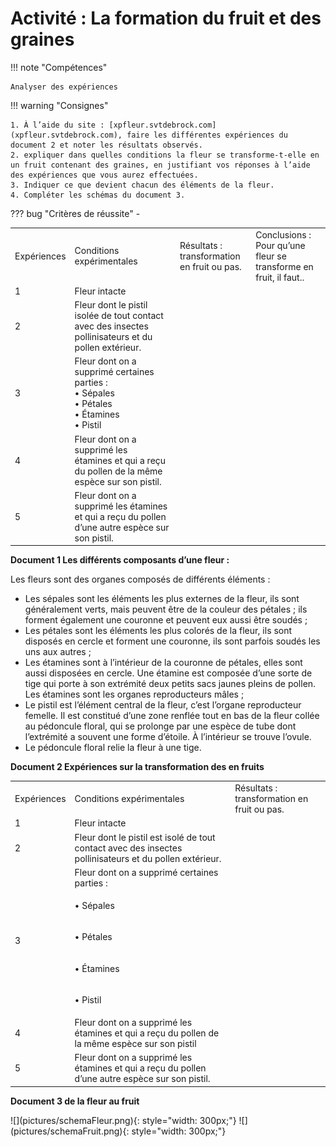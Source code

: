 # Activité : La formation du fruit et des graines

!!! note "Compétences"

    Analyser des expériences 

!!! warning "Consignes"

    1. À l’aide du site : [xpfleur.svtdebrock.com](xpfleur.svtdebrock.com), faire les différentes expériences du document 2 et noter les résultats observés.
    2. expliquer dans quelles conditions la fleur se transforme-t-elle en un fruit contenant des graines, en justifiant vos réponses à l’aide des expériences que vous aurez effectuées.
    3. Indiquer ce que devient chacun des éléments de la fleur.
    4. Compléter les schémas du document 3. 


??? bug "Critères de réussite"
    - <table>
    <tbody>
    <tr class="odd">
    <td>Expériences</td>
    <td>Conditions expérimentales</td>
    <td>Résultats :<span
    id="anchor-110"></span><br />
    transformation en fruit ou pas.</td>
    <td>Conclusions :<span
    id="anchor-112"></span><br />
    Pour qu’une fleur se transforme en fruit, il faut..</td>
    </tr>
    <tr class="even">
    <td>1</td>
    <td>Fleur intacte</td>
    <td></td>
    <td></td>
    </tr>
    <tr class="odd">
    <td>2</td>
    <td>Fleur dont le pistil isolée de tout
    contact avec des insectes pollinisateurs et du pollen extérieur.</td>
    <td></td>
    <td></td>
    </tr>
    <tr class="even">
    <td>3</td>
    <td>Fleur dont on a supprimé certaines
    parties :<span
    id="anchor-116"></span><br />
    • Sépales<br />
    • Pétales<br />
    • Étamines<br />
    • Pistil</td>
    <td></td>
    <td></td>
    </tr>
    <tr class="odd">
    <td>4</td>
    <td>Fleur dont on a supprimé les<br />
    étamines et qui a reçu du pollen de la même espèce sur son pistil.</td>
    <td></td>
    <td></td>
    </tr>
    <tr class="even">
    <td>5</td>
    <td>Fleur dont on a supprimé les étamines
    et qui a reçu du pollen d’une autre espèce sur son pistil.</td>
    <td></td>
    <td></td>
    </tr>
    </tbody>
    </table>

**Document 1 Les différents composants d’une fleur :**

Les fleurs sont des organes composés de différents éléments :

- Les sépales sont les éléments les plus externes de la fleur, ils sont généralement verts, mais peuvent être de la couleur des pétales ; ils forment également une couronne et peuvent eux aussi être soudés ;
- Les pétales sont les éléments les plus colorés de la fleur, ils sont disposés en cercle et forment une couronne, ils sont parfois soudés les uns aux autres ;
- Les étamines sont à l’intérieur de la couronne de pétales, elles sont aussi disposées en cercle. Une étamine est composée d’une sorte de tige qui porte à son extrémité deux petits sacs jaunes pleins de pollen. Les étamines sont les organes reproducteurs mâles ;
- Le pistil est l’élément central de la fleur, c’est l’organe reproducteur femelle. Il est constitué d’une zone renflée tout en bas de la fleur collée au pédoncule floral, qui se prolonge par une espèce de tube dont l’extrémité a souvent une forme d’étoile. À     l’intérieur se trouve l’ovule.
- Le pédoncule floral relie la fleur à une tige.

**Document 2 Expériences sur la transformation des en fruits**

<table>
<tbody>
<tr class="odd">
<td>Expériences</td>
<td>Conditions expérimentales</td>
<td>Résultats :<span
id="anchor-101"></span><br />
transformation en fruit ou pas.</td>
</tr>
<tr class="even">
<td>1</td>
<td>Fleur intacte</td>
<td></td>
</tr>
<tr class="odd">
<td>2</td>
<td>Fleur dont le pistil est isolé de tout contact avec des insectes pollinisateurs et du pollen extérieur.</td>
<td></td>
</tr>
<tr class="even">
<td rowspan="5">3</td>
<td >Fleur dont on a supprimé certaines
parties :</td>
<td></td>
</tr>
<tr class="odd">
<td><p>• Sépales</p></td>
<td></td>
<td></td>
</tr>
<tr class="even">
<td><p>• Pétales</p></td>
<td></td>
<td></td>
</tr>
<tr class="odd">
<td><p>• Étamines</p></td>
<td></td>
<td></td>
</tr>
<tr class="even">
<td><p>• Pistil</p></td>
<td></td>
<td></td>
</tr>
<tr class="odd">
<td>4</td>
<td>Fleur dont on a supprimé les étamines et qui a reçu du pollen de la même espèce sur son pistil</td>
<td></td>
</tr>
<tr class="even">
<td>5</td>
<td>Fleur dont on a supprimé les étamines
et qui a reçu du pollen d’une autre espèce sur son pistil.</td>
<td></td>
</tr>
</tbody>
</table>

**Document 3 de la fleur au fruit**
<div marckdown style="display: flex; flex-direction:row">
![](pictures/schemaFleur.png){: style="width: 300px;"}
![](pictures/schemaFruit.png){: style="width: 300px;"}

</div>


